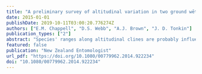 ```yaml
---
title: "A preliminary survey of altitudinal variation in two ground wētā species, Hemiandrus maculifrons (Walker) and Hemiandrus pallitarsis (Walker) (Orthoptera: Anostostomatidae)"
date: 2015-01-01
publishDate: 2019-10-11T03:00:20.776274Z
authors: ["E.M. Chappell", "D.S. Webb", "A.J. Brown", "J. D. Tonkin"]
publication_types: ["2"]
abstract: "Species' ranges along altitudinal clines are probably influenced by their ability to adapt to a range of abiotic factors. Physical adaptations in response to lower temperatures at higher altitudes often include changes in body size. We investigated the distribution and potential change in body size with altitude of two species of ground wētā, Hemiandrus maculifrons and Hemiandrus pallitarsis in the Moehau Ecological Area on the Coromandel Peninsula, North Island, New Zealand. Over eight nights of searching, 17 adult H. maculifrons and 28 adult H. pallitarsis were found. Hemiandrus maculifrons was the smaller of the two species and was found at higher altitudes compared with H. pallitarsis (91-577 m and 27-207 m, respectively). No ground wētā were caught in baited and unbaited live-catch pitfall traps (40 set at 211-242 m above sea level; 40 at 620-626 m above sea level). Despite what appeared to be a tendency for the size of male H. maculifrons to increase with altitude, we found no evidence of intraspecific variation in body size with altitude although sample sizes were small. Nevertheless, these two species of ground wētā appear well suited to further investigations into aspects associated with factors that influence body size, distributional range shifts and climate change."
featured: false
publication: "New Zealand Entomologist"
url_pdf: "https://doi.org/10.1080/00779962.2014.922234"
doi: "10.1080/00779962.2014.922234"
---
```


